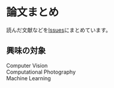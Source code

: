 # 論文まとめ
読んだ文献などを[Issues](https://github.com/ssytnt/papers/issues)にまとめています。 

## 興味の対象
Computer Vision<br>
Computational Photography<br>
Machine Learning<br>
